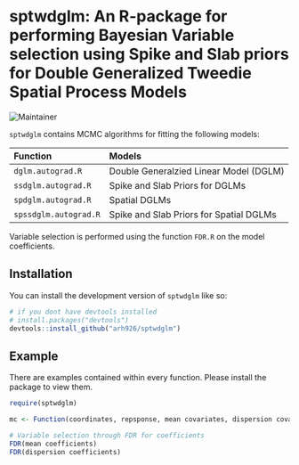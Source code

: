 
# sptwdglm: An R-package for performing Bayesian Variable selection using Spike and Slab priors for Double Generalized Tweedie Spatial Process Models

<!-- badges: start -->
![Maintainer](https://img.shields.io/badge/maintainer-arh926-blue)
<!-- badges: end -->

`sptwdglm` contains MCMC algorithms for fitting the following models:

Function   | Models
:---- | :-------------
`dglm.autograd.R`   | Double Generalzied Linear Model (DGLM) 
`ssdglm.autograd.R`  | Spike and Slab Priors for DGLMs 
`spdglm.autograd.R`    | Spatial DGLMs
`spssdglm.autograd.R`    | Spike and Slab Priors for Spatial DGLMs

Variable selection is performed using the function `FDR.R` on the model coefficients.

## Installation

You can install the development version of `sptwdglm` like so:

``` r
# if you dont have devtools installed
# install.packages("devtools")
devtools::install_github("arh926/sptwdglm")
```

## Example

There are examples contained within every function. Please install the package to view them. 

``` r
require(sptwdglm)

mc <- Function(coordinates, repsponse, mean covariates, dispersion covariates, mcmc parameters)

# Variable selection through FDR for coefficients
FDR(mean coefficients)
FDR(dispersion coefficients)
```

